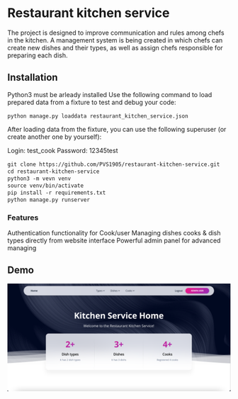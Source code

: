 
# Restaurant kitchen service

The project is designed to improve communication and rules among chefs in the kitchen. A management system is being created in which chefs can create new dishes and their types, as well as assign chefs responsible for preparing each dish.

## Installation

Python3 must be arleady installed
Use the following command to load prepared data from a fixture to test and debug your code:
```shell
python manage.py loaddata restaurant_kitchen_service.json
```
After loading data from the fixture, you can use the following superuser (or create another one by yourself):

Login: test_cook
Password: 12345test

```shell
git clone https://github.com/PVS1905/restaurant-kitchen-service.git
cd restaurant-kitchen-service
python3 -m vevn venv
source venv/bin/activate
pip install -r requirements.txt
python manage.py runserver
```

### Features

Authentication functionality for Cook/user
Managing dishes cooks & dish types directly from website interface
Powerful admin panel for advanced managing


## Demo

![Website_Interfase](demo.png)